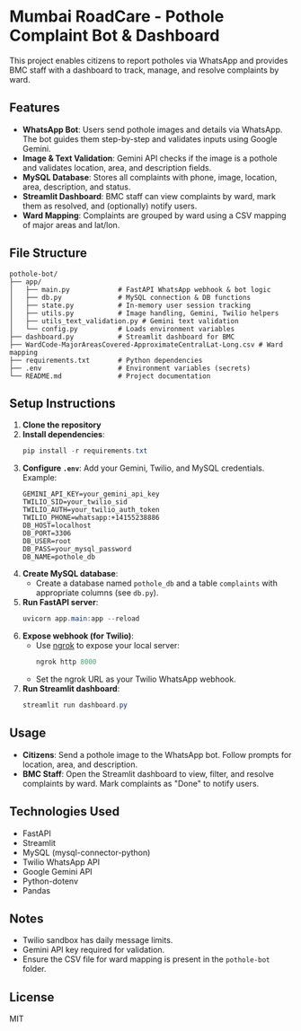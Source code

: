 # Mumbai RoadCare - Pothole Complaint Bot & Dashboard

This project enables citizens to report potholes via WhatsApp and provides BMC staff with a dashboard to track, manage, and resolve complaints by ward.

## Features
- **WhatsApp Bot**: Users send pothole images and details via WhatsApp. The bot guides them step-by-step and validates inputs using Google Gemini.
- **Image & Text Validation**: Gemini API checks if the image is a pothole and validates location, area, and description fields.
- **MySQL Database**: Stores all complaints with phone, image, location, area, description, and status.
- **Streamlit Dashboard**: BMC staff can view complaints by ward, mark them as resolved, and (optionally) notify users.
- **Ward Mapping**: Complaints are grouped by ward using a CSV mapping of major areas and lat/lon.

## File Structure
```
pothole-bot/
├── app/
│   ├── main.py            # FastAPI WhatsApp webhook & bot logic
│   ├── db.py              # MySQL connection & DB functions
│   ├── state.py           # In-memory user session tracking
│   ├── utils.py           # Image handling, Gemini, Twilio helpers
│   ├── utils_text_validation.py # Gemini text validation
│   └── config.py          # Loads environment variables
├── dashboard.py           # Streamlit dashboard for BMC
├── WardCode-MajorAreasCovered-ApproximateCentralLat-Long.csv # Ward mapping
├── requirements.txt       # Python dependencies
├── .env                   # Environment variables (secrets)
└── README.md              # Project documentation
```

## Setup Instructions
1. **Clone the repository**
2. **Install dependencies**:
   ```powershell
   pip install -r requirements.txt
   ```
3. **Configure `.env`**: Add your Gemini, Twilio, and MySQL credentials. Example:
   ```
   GEMINI_API_KEY=your_gemini_api_key
   TWILIO_SID=your_twilio_sid
   TWILIO_AUTH=your_twilio_auth_token
   TWILIO_PHONE=whatsapp:+14155238886
   DB_HOST=localhost
   DB_PORT=3306
   DB_USER=root
   DB_PASS=your_mysql_password
   DB_NAME=pothole_db
   ```
4. **Create MySQL database**:
   - Create a database named `pothole_db` and a table `complaints` with appropriate columns (see `db.py`).
5. **Run FastAPI server**:
   ```powershell
   uvicorn app.main:app --reload
   ```
6. **Expose webhook (for Twilio)**:
   - Use [ngrok](https://ngrok.com/) to expose your local server:
     ```powershell
     ngrok http 8000
     ```
   - Set the ngrok URL as your Twilio WhatsApp webhook.
7. **Run Streamlit dashboard**:
   ```powershell
   streamlit run dashboard.py
   ```

## Usage
- **Citizens**: Send a pothole image to the WhatsApp bot. Follow prompts for location, area, and description.
- **BMC Staff**: Open the Streamlit dashboard to view, filter, and resolve complaints by ward. Mark complaints as "Done" to notify users.

## Technologies Used
- FastAPI
- Streamlit
- MySQL (mysql-connector-python)
- Twilio WhatsApp API
- Google Gemini API
- Python-dotenv
- Pandas

## Notes
- Twilio sandbox has daily message limits.
- Gemini API key required for validation.
- Ensure the CSV file for ward mapping is present in the `pothole-bot` folder.

## License
MIT

